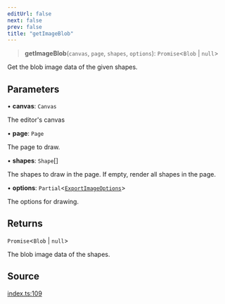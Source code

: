 ```yaml
---
editUrl: false
next: false
prev: false
title: "getImageBlob"
---
```


> **getImageBlob**(`canvas`, `page`, `shapes`, `options`): `Promise`\<`Blob` \| `null`\>

Get the blob image data of the given shapes.

## Parameters

• **canvas**: `Canvas`

The editor's canvas

• **page**: `Page`

The page to draw.

• **shapes**: `Shape`[]

The shapes to draw in the page. If empty, render all shapes in the page.

• **options**: `Partial`\<[`ExportImageOptions`](/api-export/type-aliases/exportimageoptions/)\>

The options for drawing.

## Returns

`Promise`\<`Blob` \| `null`\>

The blob image data of the shapes.

## Source

[index.ts:109](https://github.com/dgmjs/dgmjs/blob/main/packages/export/src/index.ts#L109)

